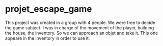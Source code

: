 # projet_escape_game

This project was created in a group with 4 people. 
We were free to decide the game subject. I was in charge of the movement of the player, building the house, the inventory. So we can approach an objet and take it. This one appeare in the inventory in order to use it. 
